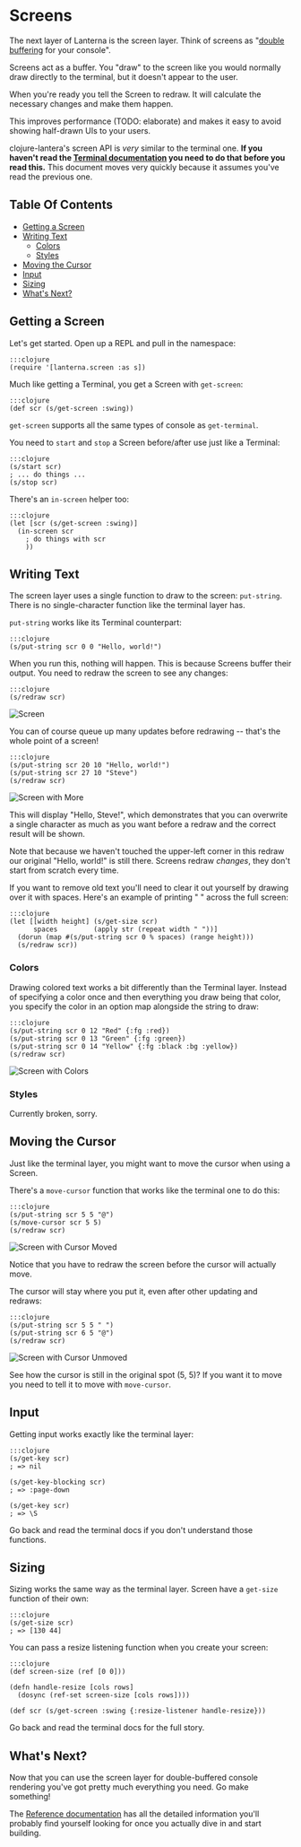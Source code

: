 Screens
=======

The next layer of Lanterna is the screen layer.  Think of screens as "[double
buffering][] for your console".

[double buffering]: https://en.wikipedia.org/wiki/Multiple_buffering#Double_buffering_in_computer_graphics

Screens act as a buffer.  You "draw" to the screen like you would normally draw
directly to the terminal, but it doesn't appear to the user.

When you're ready you tell the Screen to redraw.  It will calculate the
necessary changes and make them happen.

This improves performance (TODO: elaborate) and makes it easy to avoid
showing half-drawn UIs to your users.

clojure-lantera's screen API is *very* similar to the terminal one.  **If you
haven't read the [Terminal documentation](./2-terminals) you need to do that
before you read this.**  This document moves very quickly because it assumes
you've read the previous one.

Table Of Contents
-----------------

<!-- vim-markdown-toc GFM -->
* [Getting a Screen](#getting-a-screen)
* [Writing Text](#writing-text)
	* [Colors](#colors)
	* [Styles](#styles)
* [Moving the Cursor](#moving-the-cursor)
* [Input](#input)
* [Sizing](#sizing)
* [What's Next?](#whats-next)

<!-- vim-markdown-toc -->

Getting a Screen
----------------

Let's get started.  Open up a REPL and pull in the namespace:

    :::clojure
    (require '[lanterna.screen :as s])

Much like getting a Terminal, you get a Screen with `get-screen`:

    :::clojure
    (def scr (s/get-screen :swing))

`get-screen` supports all the same types of console as `get-terminal`.

You need to `start` and `stop` a Screen before/after use just like a Terminal:

    :::clojure
    (s/start scr)
    ; ... do things ...
    (s/stop scr)

There's an `in-screen` helper too:

    :::clojure
    (let [scr (s/get-screen :swing)]
      (in-screen scr
        ; do things with scr
        ))


Writing Text
------------

The screen layer uses a single function to draw to the screen: `put-string`.
There is no single-character function like the terminal layer has.

`put-string` works like its Terminal counterpart:

    :::clojure
    (s/put-string scr 0 0 "Hello, world!")

When you run this, nothing will happen.  This is because Screens buffer their
output.  You need to redraw the screen to see any changes:

    :::clojure
    (s/redraw scr)

![Screen](http://i.imgur.com/79Qr1.png)

You can of course queue up many updates before redrawing -- that's the whole
point of a screen!

    :::clojure
    (s/put-string scr 20 10 "Hello, world!")
    (s/put-string scr 27 10 "Steve")
    (s/redraw scr)

![Screen with More](http://i.imgur.com/tLm16.png)

This will display "Hello, Steve!", which demonstrates that you can overwrite
a single character as much as you want before a redraw and the correct result
will be shown.

Note that because we haven't touched the upper-left corner in this redraw our
original "Hello, world!" is still there.  Screens redraw *changes*, they don't
start from scratch every time.

If you want to remove old text you'll need to clear it out yourself by drawing
over it with spaces. Here's an example of printing " " across the full screen:

    :::clojure
    (let [[width height] (s/get-size scr)
          spaces         (apply str (repeat width " "))]
      (dorun (map #(s/put-string scr 0 % spaces) (range height)))
      (s/redraw scr))

### Colors

Drawing colored text works a bit differently than the Terminal layer.  Instead
of specifying a color once and then everything you draw being that color, you
specify the color in an option map alongside the string to draw:

    :::clojure
    (s/put-string scr 0 12 "Red" {:fg :red})
    (s/put-string scr 0 13 "Green" {:fg :green})
    (s/put-string scr 0 14 "Yellow" {:fg :black :bg :yellow})
    (s/redraw scr)

![Screen with Colors](http://i.imgur.com/uC1qk.png)

### Styles

Currently broken, sorry.

Moving the Cursor
-----------------

Just like the terminal layer, you might want to move the cursor when using
a Screen.

There's a `move-cursor` function that works like the terminal one to do this:

    :::clojure
    (s/put-string scr 5 5 "@")
    (s/move-cursor scr 5 5)
    (s/redraw scr)

![Screen with Cursor Moved](http://i.imgur.com/gQ2FO.png)

Notice that you have to redraw the screen before the cursor will actually move.

The cursor will stay where you put it, even after other updating and redraws:

    :::clojure
    (s/put-string scr 5 5 " ")
    (s/put-string scr 6 5 "@")
    (s/redraw scr)

![Screen with Cursor Unmoved](http://i.imgur.com/XTd1I.png)

See how the cursor is still in the original spot (5, 5)?  If you want it to move
you need to tell it to move with `move-cursor`.

Input
-----

Getting input works exactly like the terminal layer:

    :::clojure
    (s/get-key scr)
    ; => nil

    (s/get-key-blocking scr)
    ; => :page-down

    (s/get-key scr)
    ; => \S

Go back and read the terminal docs if you don't understand those functions.

Sizing
------

Sizing works the same way as the terminal layer.  Screen have a `get-size`
function of their own:

    :::clojure
    (s/get-size scr)
    ; => [130 44]

You can pass a resize listening function when you create your screen:

    :::clojure
    (def screen-size (ref [0 0]))

    (defn handle-resize [cols rows]
      (dosync (ref-set screen-size [cols rows])))

    (def scr (s/get-screen :swing {:resize-listener handle-resize}))

Go back and read the terminal docs for the full story.

What's Next?
------------

Now that you can use the screen layer for double-buffered console rendering
you've got pretty much everything you need.  Go make something!

The [Reference documentation](./4-reference) has all the detailed information
you'll probably find yourself looking for once you actually dive in and start
building.
